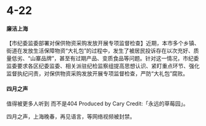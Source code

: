 # 4-22

#### 廉洁上海

【市纪委监委部署对保供物资采购发放开展专项监督检查】近期，本市多个乡镇、街道在发放生活保障物资“大礼包”的过程中，发生了被居民投诉存在以次充好、质量低劣、“山寨品牌”，甚至有过期产品、变质食品等问题。针对这一情况，市纪委监委要求各区纪委监委、相关派驻纪检监察组提高思想认识、紧盯重点环节、强化监督执纪问责，对保供物资采购发放开展专项监督检查，严防“大礼包”腐败。

#### 四月之声

值得被更多人听到 而不是404 Produced by Cary Credit:「永远的草莓园」。

四月之声，上海晚春，再见语言，等网络视频被封禁。
